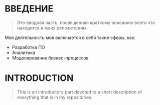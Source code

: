 # ВВЕДЕНИЕ
> Это вводная часть, посвященная краткому описанию всего что находится в моих репозиториях.

Моя деятельность моя включается в себя такие сферы, как:
- Разработка ПО
- Аналитика
- Моделирование бизнес-процессов
# INTRODUCTION
> This is an introductory part devoted to a short description of everything that is in my repositories.

